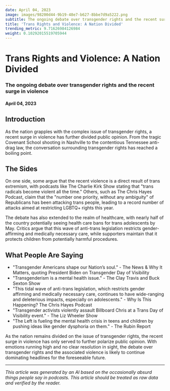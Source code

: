 ```yaml
---
date: April 04, 2023
image: images/98200d44-9b19-48e7-b627-8bbe7d9a5222.png
subtitle: The ongoing debate over transgender rights and the recent surge in violence
title: 'Trans Rights and Violence: A Nation Divided'
trending_metric: 9.71626984126984
weight: 0.10292015519705944
---
```

# Trans Rights and Violence: A Nation Divided
### The ongoing debate over transgender rights and the recent surge in violence
#### April 04, 2023

## Introduction
As the nation grapples with the complex issue of transgender rights, a recent surge in violence has further divided public opinion. From the tragic Covenant School shooting in Nashville to the contentious Tennessee anti-drag law, the conversation surrounding transgender rights has reached a boiling point.

## The Sides
On one side, some argue that the recent violence is a direct result of trans extremism, with podcasts like The Charlie Kirk Show stating that "trans radicals become violent all the time." Others, such as The Chris Hayes Podcast, claim that the "number one priority, without any ambiguity" of Republicans has been attacking trans people, leading to a record number of attacks aimed at restricting LGBTQ+ rights this year.

The debate has also extended to the realm of healthcare, with nearly half of the country potentially seeing health care bans for trans adolescents by May. Critics argue that this wave of anti-trans legislation restricts gender-affirming and medically necessary care, while supporters maintain that it protects children from potentially harmful procedures.

## What People Are Saying
- "Transgender Americans shape our Nation’s soul." - The News & Why It Matters, quoting President Biden on Transgender Day of Visibility
- "Transgenderism is a mental health issue." - The Clay Travis and Buck Sexton Show
- "This tidal wave of anti-trans legislation, which restricts gender affirming and medically necessary care, continues to have wide-ranging and deleterious impacts, especially on adolescents." - Why Is This Happening? The Chris Hayes Podcast
- "Transgender activists violently assault Billboard Chris at a Trans Day of Visibility event." - The Liz Wheeler Show
- "The Left is fueling the mental health crisis in teens and children by pushing ideas like gender dysphoria on them." - The Rubin Report

As the nation remains divided on the issue of transgender rights, the recent surge in violence has only served to further polarize public opinion. With emotions running high and no clear resolution in sight, the debate over transgender rights and the associated violence is likely to continue dominating headlines for the foreseeable future.

 --- 

*This article was generated by an AI based on the occasionally absurd things people say in podcasts. This article should be treated as raw data and verified by the reader.*